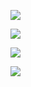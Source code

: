![](https://vison-blog.oss-cn-beijing.aliyuncs.com/20201216172808.png)

![](https://vison-blog.oss-cn-beijing.aliyuncs.com/20201216172639.png)

![](https://vison-blog.oss-cn-beijing.aliyuncs.com/20201216172713.png)

![](https://vison-blog.oss-cn-beijing.aliyuncs.com/20201216172733.png)

